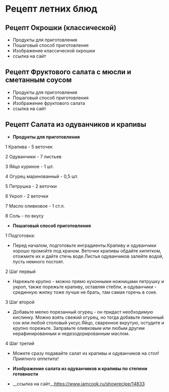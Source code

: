 # Рецепт летних блюд
## Рецепт Окрошки (классической)
* Продукты для приготовления
* Пошаговый способ приготовления
* Изображение классической окрошки
* ссылка на сайт
## Рецепт Фруктового салата с мюсли и сметанным соусом
* Продукты для приготовления
* Пошаговый способ приготовления
* Изображение фруктового салата
* ссылка на сайт
## Рецепт Салата из одуванчиков и крапивы
* __Продукты для приготовления__

1 Крапива - 5 веточек

2 Одуванчики - 7 листьев

3 Яйцо куриное - 1 шт.

4 Огурец маринованный - 0,5 шт.

5 Петрушка - 2 веточки

6 Укроп - 2 веточки

7 Масло оливковое - 1 ст.л.

8 Соль - по вкусу

* __Пошаговый способ приготовления__

1 Подготовка:
* Перед началом, подготовьте инградиенты.Крапиву и одуванчики хорошо промойте под краном. Веточки крапивы обдайте кипятком, отожмите их и дайте стечь воде.Листья одуванчиков залейте водой, пусть немного постоят.

2 Шаг первый
* Нарежьте крупно - можно прямо кухонными ножницами петрушку и укроп, также порежьте крапиву, оставляя стебли, и одуванчики - срединную жилку тоже лучше не брать, там самая горечь в соке.

3 Шаг второй 
* Добавьте мелко порезанный огурец - он придаст необходимую кислинку. Можно взять свежий огурец, но тогда добавьте лимонный сок или любой столовый уксус.Яйцо, сваренное вкрутую, остудите и крупно порежьте. Заправьте оливковым или любым другим нерафинированным и недезодорированным маслом.

4 Шаг третий
* Можете сразу подавайте салат из крапивы и одуванчиков на стол! _Приятного аппетита!_
* __Изображение салата из одуванчиков и крапивы по степени готовности__



* __ссылка на сайт__https://www.iamcook.ru/showrecipe/14833